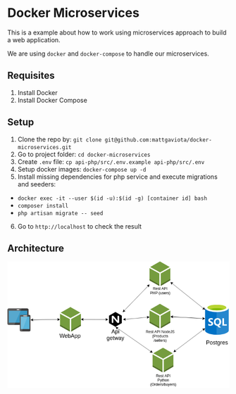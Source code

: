 # Docker Microservices

This is a example about how to work using microservices approach to build
a web application.

We are using `docker` and `docker-compose` to handle our microservices.

## Requisites

1. Install Docker
2. Install Docker Compose

## Setup

1. Clone the repo by: `git clone git@github.com:mattgaviota/docker-microservices.git`
2. Go to project folder: `cd docker-microservices`
3. Create `.env` file: `cp api-php/src/.env.example api-php/src/.env`
4. Setup docker images: `docker-compose up -d`
5. Install missing dependencies for php service and execute migrations and seeders:
  - `docker exec -it --user $(id -u):$(id -g) [container id] bash`
  - `composer install`
  - `php artisan migrate -- seed`
6. Go to `http://localhost` to check the result

## Architecture

![Architecture](/diagram.png?raw=true "Title")
